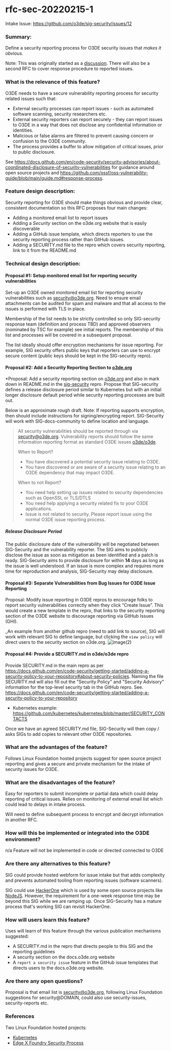 # rfc-sec-20220215-1
Intake Issue: https://github.com/o3de/sig-security/issues/12

### Summary:
Define a security reporting process for O3DE security issues that *makes it obvious*.

Note: This was originally started as a [discussion](https://github.com/o3de/sig-security/discussions/9). There will also be a second RFC to cover response procedure to reported issues.

### What is the relevance of this feature?
O3DE needs to have a secure vulnerability reporting process for security related issues such that:

* External security processes can report issues - such as automated software scanning, security researchers etc. 
* External security reporters can report securely - they can report issues to O3DE in a way that does not disclose any confidential information or identities.
* Malicious or false alarms are filtered to prevent causing concern or confusion to the O3DE community.
* The process provides a buffer to allow mitigation of critical issues, prior to public disclosure.

See https://docs.github.com/en/code-security/security-advisories/about-coordinated-disclosure-of-security-vulnerabilities for guidance around open source projects and https://github.com/ossf/oss-vulnerability-guide/blob/main/guide.md#response-process.

### Feature design description:
Security reporting for O3DE should make things obvious and provide clear, consistent documentation so this RFC proposes four main changes:

* Adding a monitored email list to report issues
* Adding a *Security* section on the o3de.org website that is easily discoverable
* Adding a GitHub issue template, which directs reporters to use the security reporting process rather than GitHub issues.
* Adding a SECURITY.md file to the repro which covers security reporting, link to it from the README.md

### Technical design description:

#### Proposal #1: Setup monitored email list for reporting security vulnerabilities

Set-up an O3DE owned monitored email list for reporting security vulnerabilities such as [security@o3de.org](mailto:security@o3de.org). Need to ensure email attachments can be audited for spam and malware and that all access to the issues is performed with TLS in place.

Membership of the list needs to be strictly controlled so only SIG-security response team (definition and process TBD) and approved observers (nominated by TSC for example) see initial reports. The membership of this list and processes will be covered in a subsequent proposal.

The list ideally should offer encryption mechanisms for issue reporting. For example, SIG security offers public keys that reporters can use to encrypt secure content (public keys should be kept in the SIG-security repro).

#### Proposal #2: Add a Security Reporting Section to [o3de.org](http://o3de.org/) 

*Proposal: Add a security reporting section on [o3de.org](http://o3de.org/) and also in mark down in README.md in the [sig-security](https://github.com/o3de/sig-security) repro. Propose that SIG-security defines a release disclosure period similar to Kubernetes but with an initial longer disclosure default period while security reporting processes are built out.


Below is an approximate rough draft. Note: If reporting supports encryption, then should include instructions for signing/encrypting report. SIG-Security will work with SIG-docs-community to define location and language.

> All security vulnerabilities should be reported through via [security@o3de.org](mailto:security@o3de.org). Vulnerability reports should follow the same information reporting format as standard O3DE issues [o3de/o3de](https://github.com/o3de/o3de/blob/development/.github/ISSUE_TEMPLATE/bug_template.md).
>
> When to Report?
> 
> * You have discovered a potential security issue relating to O3DE.
> * You have discovered or are aware of a security issue relating to an O3DE dependency that may impact O3DE.
>
> When to not Report?
>
> * You need help setting up issues related to security dependencies such as OpenSSL or TLS/DTLS
> * You need help applying a security related fix to your O3DE applications.
> * Issue is not related to security. Please report issue using the normal O3DE issue reporting process.

##### Release Disclosure Period

The public disclosure date of the vulnerability will be negotiated between SIG-Security and the vulnerability reporter. The SIG aims to publicly disclose the issue as soon as mitigation as been identified and a patch is ready. SIG-Security aims to provide disclosure for within **14** days as long as the issue is well understood. If an issue is more complex and requires more time for reproduction and analysis, SIG-Security may delay disclosure.

#### Proposal #3: Separate Vulnerabilities from Bug Issues for O3DE Issue Reporting

Proposal: Modify issue reporting in O3DE repros to encourage folks to report security vulnerabilities correctly when they click “Create Issue”. This would create a new template in the repro, that links to the security reporting section of the O3DE website to discourage reporting via GitHub Issues (GHI).

_An example from another github repro (need to add link to source), SIG will work with relevant SIG to define language, but clicking the `view policy` will direct users to the security section on o3de.org.
![image(2)](https://user-images.githubusercontent.com/61438964/147991716-06734c06-5890-4ccd-9913-cfc1fa60ca09.png)

#### Proposal #4: Provide a SECURITY.md in o3de/o3de repro

Provide SECURITY.md in the main repro as per https://docs.github.com/en/code-security/getting-started/adding-a-security-policy-to-your-repository#about-security-policies. Naming the file SECURITY.md will also fill out the "Security Policy" and "Security Advisory" information for the top-level security tab in the GitHub repro. See. https://docs.github.com/en/code-security/getting-started/adding-a-security-policy-to-your-repository

* Kubernetes example: https://github.com/kubernetes/kubernetes/blob/master/SECURITY_CONTACTS

Once we have an agreed SECURITY.md file, SIG-Security will then copy / asks SIGs to add copies to relevant other O3DE repositories.

### What are the advantages of the feature?
Follows Linux Foundation hosted projects suggest for open source project reporting and gives a secure and private mechanism for the intake of security issues for O3DE.

### What are the disadvantages of the feature?
Easy for reporters to submit incomplete or partial data which could delay reporting of critical issues. Relies on monitoring of external email list which could lead to delays in intake process.

Will need to define subsequent process to encrypt and decrypt information in another RFC.

### How will this be implemented or integrated into the O3DE environment?
n/a Feature will not be implemented in code or directed connected to O3DE

### Are there any alternatives to this feature?
SIG could provide hosted webform for issue intake but that adds complexity and prevents automated tooling from reporting issues (software scanners).

SIG could use [HackerOne](https://www.hackerone.com/company/open-source-community) which is used by some open source projects like [NodeJS](https://github.com/nodejs/node/blob/HEAD/SECURITY.md#security). However, the requirement for a one-week response time may be beyond this SIG while we are ramping up. Once SIG-Security has a mature process that's working SIG can revisit HackerOne.
### How will users learn this feature?
Uses will learn of this feature through the various publication mechanisms suggested:

* A SECURITY.md in the repro that directs people to this SIG and the reporting guidelines 
* A security section on the docs.o3de.org website
* A `report a security issue` feature in the GitHub issue templates that directs users to the docs.o3de.org website.

### Are there any open questions?
Proposal is that email list is security@o3de.org, following Linux Foundation suggestions for security@DOMAIN, could also use security-issues, security-reports etc.

### References

Two Linux Foundation hosted projects:
* [Kubernetes](https://kubernetes.io/docs/reference/issues-security/security/)
* [Edge X Foundry Security Process](https://wiki.edgexfoundry.org/display/FA/Security)

